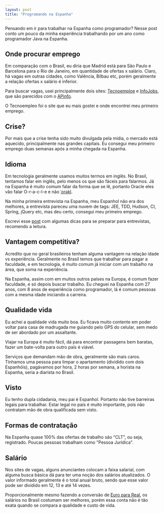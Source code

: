 ```yaml
---
layout: post
title: "Programando na Espanha"
---
```


Pensando em ir para trabalhar na Espanha como programador? Nesse post conto um pouco da minha experiência trabalhando por um ano como programador Java na Espanha.

## Onde procurar emprego

Em comparação com o Brasil, eu diria que Madrid está para São Paulo e Barcelona para o Rio de Janeiro, em quantidade de ofertas x salário. Claro, há vagas em outras cidades, como Valência, Bilbau etc, porém geralmente a relação ofertas x salário é inferior.

Para buscar vagas, usei principalmente dois sites: [Tecnoemploe](http://www.tecnoempleo.com) e [InfoJobs](http://www.infojobs.net), que são parecidos com o [APinfo](http://www.apinfo.com).

O Tecnoempleo foi o site que eu mais gostei e onde encontrei meu primeiro emprego.

## Crise?

Por mais que a crise tenha sido muito divulgada pela mídia, o mercado está aquecido, principalmente nas grandes capitais. Eu consegui meu primeiro emprego duas semanas após a minha chegada na Espanha.

## Idioma

Em tecnologia geralmente usamos muitos termos em inglês. No Brasil, tentamos falar em inglês, pelo menos os que são fáceis para falarmos. Já na Espanha é muito comum falar da forma que se lê, portanto Oracle eles vão falar O-r-a-c-l-e e não [ˈorəkl](http://www.thefreedictionary.com/oracle).

Na minha primeira entrevista na Espanha, meu Espanhol não era dos melhores, a entrevista pareceu uma nuvem de tags: JEE, TDD, Hudson, CI, Spring, jQuery etc, mas deu certo, consegui meu primeiro emprego.

Escrevi esse [post](http://www.pablocantero.com/blog/2015/05/17/dont-disqualify-yourself/) com algumas dicas para se preparar para entrevistas, recomendo a leitura.

## Vantagem competitiva?

Acredito que no geral brasileiros tenham alguma vantagem na relação idade vs experiência. Geralmente no Brasil temos que trabalhar para pagar a faculdade, e em tecnologia, é muito comum já iniciar com um trabalho na área, que soma na experiência.

Na Espanha, assim com em muitos outros países na Europa, é comum fazer faculdade, e só depois buscar trabalho. Eu cheguei na Espanha com 27 anos, com 8 anos de experiência como programador, lá é comum pessoas com a mesma idade iniciando a carreira.

## Qualidade vida

Eu achei a qualidade vida muito boa. Eu ficava muito contente em poder voltar para casa de madrugada me guiando pelo GPS do celular, sem medo de ser abordado por um assaltante.

Viajar na Europa é muito fácil, dá para encontrar passagens bem baratas, fazer um bate-volta para outro país é viável.

Serviços que demandam mão de obra, geralmente são mais caros. Tínhamos uma pessoa para limpar o apartamento (dividido com dois Espanhóis), pagávamos por hora, 2 horas por semana, a horista na Espanha, seria a diarista no Brasil.

## Visto

Eu tenho dupla cidadania, meu pai é Espanhol. Portanto não tive barreiras legais para trabalhar. Estar legal no país é muito importante, pois não contratam mão de obra qualificada sem visto.

## Formas de contratação

Na Espanha quase 100% das ofertas de trabalho são "CLT", ou seja, registrado. Poucas pessoas trabalham como "Pessoa Jurídica".

## Salário

Nos sites de vagas, alguns anunciantes colocam a faixa salarial, com alguma busca básica dá para ter uma noção dos salários atualizados. O valor informado geralmente é o total anual bruto, sendo que esse valor pode ser dividido em 12, 13 e até 14 vezes.

Proporcionalmente mesmo fazendo a conversão de [Euro para Real](http://www.google.com.br/search?q=1+EUR+to+BRL), os salários no Brasil costumam ser melhores, porém essa conta não é tão exata quando se compara a qualidade e custo de vida.
